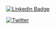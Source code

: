[![Linkedin Badge](https://img.shields.io/badge/-KierranFalloon-blue?style=social&logo=Linkedin&logoColor=white&link=https://www.linkedin.com/in/kierran-falloon/)](https://www.linkedin.com/in/kierran-falloon/)

[![Twitter](https://img.shields.io/twitter/url?label=%40narreik&style=social&url=https%3A%2F%2Ftwitter.com%2Fnarreik&link=https://twitter.com/narreik)](https://twitter.com/narreik)

<!--
**KierranFalloon/KierranFalloon** is a ✨ _special_ ✨ repository because its `README.md` (this file) appears on your GitHub profile.

